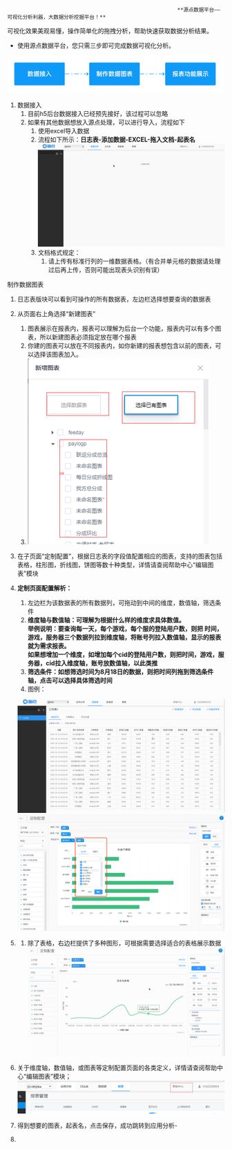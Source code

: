                                                            **源点数据平台——可视化分析利器，大数据分析挖掘平台！**

可视化效果美观易懂，操作简单化的拖拽分析，帮助快速获取数据分析结果。

* 使用源点数据平台，您只需三步即可完成数据可视化分析。

![](/assets/基本使用流程.png)

1. 数据接入
   1. 目前h5后台数据接入已经预先接好，该过程可以忽略
   2. 如果有其他数据想放入源点处理，可以进行导入，流程如下
      1. 使用excel导入数据
      2. 流程如下所示：**日志表-添加数据-EXCEL-拖入文档-起表名**![](/assets/step1数据接入.gif)
      3. 文档格式规定：
         1. 请上传有标准行列的一维数据表格。（有合并单元格的数据请处理过后再上传，否则可能出现表头识别有误）

制作数据图表

1. 日志表版块可以看到可操作的所有数据表，左边栏选择想要查询的数据表
2. 从页面右上角选择“新建图表”
   1. 图表展示在报表内，报表可以理解为后台一个功能，报表内可以有多个图表，所以新建图表必须指定放在哪个报表
   2. 你建的图表可以放在不同报表内，如你新建的报表想包含以前的图表，可以选择该图表加入。
   3. ![](/assets/import1.png)
3. 在子页面“定制配置”，根据日志表的字段值配置相应的图表，支持的图表包括表格，柱形图，折线图，饼图等数十种类型，详情请查阅帮助中心“编辑图表”模块
4. **定制页面配置解析：**  
   1. 左边栏为该数据表的所有数据列，可拖动到中间的维度，数值轴，筛选条件  
   2. **维度轴与数值轴：可理解为根据什么样的维度求具体数值。**  
      **举例说明：要查询每一天，每个游戏，每个服的登陆用户数，则把 时间，游戏，服务器三个数据列拉到维度轴，将账号列拉入数值轴，显示的报表就为需求报表。**  
      **如果想增加一个维度，如增加每个cid的登陆用户数，则把时间，游戏，服务器，cid拉入维度轴，账号放数值轴，以此类推**  
   3. **筛选条件：如想筛选时间为8月18日的数据，则把时间列拖到筛选条件轴，点击可以选择具体筛选时间**  
   4. 图例：

   ![](/assets/step2图表配置.gif)![](/assets/文本筛选.png)

5. 1. 除了表格，右边栏提供了多种图形，可根据需要选择适合的表格展示数据![](/assets/step2.1图表配置.gif)
6. 关于维度轴，数值轴，或图表等定制配置页面的各类定义，详情请查阅帮助中心“编辑图表”模块；![](/assets/import.png)
7. 得到想要的图表，起表名，点击保存，成功跳转到应用分析-
8. 


